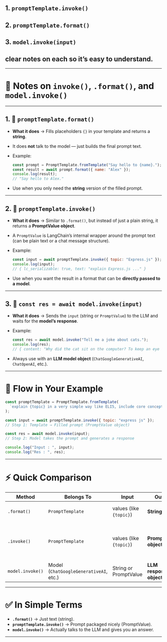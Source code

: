 

## 1. `promptTemplate.invoke()`
## 2. `promptTemplate.format()`
## 3. `model.invoke(input)`

## **clear notes** on each so it’s easy to understand.

---

# 📝 Notes on `invoke()`, `.format()`, and `model.invoke()`

---

## 1. 📌 `promptTemplate.format()`

* **What it does** → Fills placeholders `{}` in your template and returns a **string**.
* It does **not** talk to the model — just builds the final prompt text.
* Example:

  ```js
  const prompt = PromptTemplate.fromTemplate("Say hello to {name}.");
  const result = await prompt.format({ name: "Alex" });
  console.log(result);  
  // "Say hello to Alex."
  ```
* Use when you only need the **string** version of the filled prompt.

---

## 2. 📌 `promptTemplate.invoke()`

* **What it does** → Similar to `.format()`, but instead of just a plain string, it returns a **PromptValue object**.
* A `PromptValue` is LangChain’s internal wrapper around the prompt text (can be plain text or a chat message structure).
* Example:

  ```js
  const input = await promptTemplate.invoke({ topic: "Express.js" });
  console.log(input);
  // { lc_serializable: true, text: "explain Express.js ..." }
  ```
* Use when you want the result in a format that can be **directly passed to a model**.

---

## 3. 📌 `const res = await model.invoke(input)`

* **What it does** → Sends the `input` (string or `PromptValue`) to the LLM and waits for the **model’s response**.
* Example:

  ```js
  const res = await model.invoke("Tell me a joke about cats.");
  console.log(res);
  // { content: "Why did the cat sit on the computer? To keep an eye on the mouse!" }
  ```
* Always use with an **LLM model object** (`ChatGoogleGenerativeAI`, `ChatOpenAI`, etc.).

---

# 🔄 Flow in Your Example

```js
const promptTemplate = PromptTemplate.fromTemplate(
  `explain {topic} in a very simple way like ELI5, include core concepts and avoid jargon.`
);

const input = await promptTemplate.invoke({ topic: "express js" });  
// Step 1: Template → Filled prompt (PromptValue object)

const res = await model.invoke(input);  
// Step 2: Model takes the prompt and generates a response

console.log("Input : ", input);  
console.log("Res : ", res);
```

---

# ⚡ Quick Comparison

| Method           | Belongs To                             | Input                   | Output                  | Purpose                                              |
| ---------------- | -------------------------------------- | ----------------------- | ----------------------- | ---------------------------------------------------- |
| `.format()`      | `PromptTemplate`                       | values (like `{topic}`) | **String**              | Fill placeholders, get plain text                    |
| `.invoke()`      | `PromptTemplate`                       | values (like `{topic}`) | **PromptValue object**  | Fill placeholders, return LangChain’s wrapped prompt |
| `model.invoke()` | Model (`ChatGoogleGenerativeAI`, etc.) | String or PromptValue   | **LLM response object** | Actually query the model                             |

---

# ✅ In Simple Terms

* **`.format()`** → Just text (string).
* **`promptTemplate.invoke()`** → Prompt packaged nicely (PromptValue).
* **`model.invoke()`** → Actually talks to the LLM and gives you an answer.

---